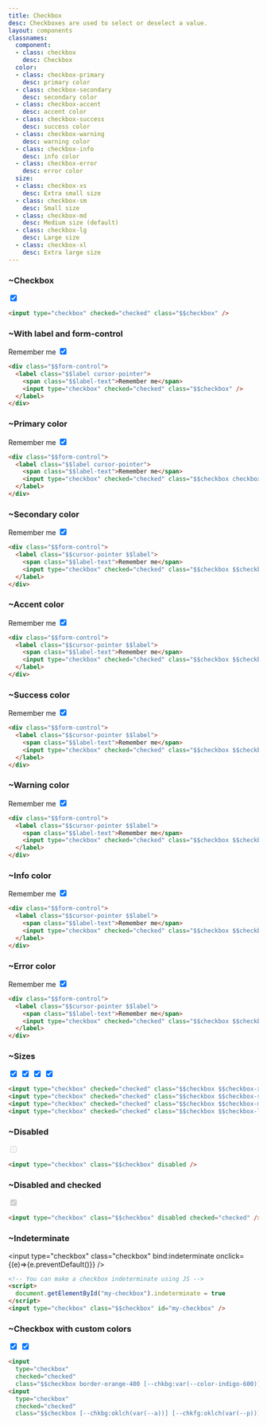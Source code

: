 ```yaml
---
title: Checkbox
desc: Checkboxes are used to select or deselect a value.
layout: components
classnames:
  component:
  - class: checkbox
    desc: Checkbox
  color:
  - class: checkbox-primary
    desc: primary color
  - class: checkbox-secondary
    desc: secondary color
  - class: checkbox-accent
    desc: accent color
  - class: checkbox-success
    desc: success color
  - class: checkbox-warning
    desc: warning color
  - class: checkbox-info
    desc: info color
  - class: checkbox-error
    desc: error color
  size:
  - class: checkbox-xs
    desc: Extra small size
  - class: checkbox-sm
    desc: Small size
  - class: checkbox-md
    desc: Medium size (default)
  - class: checkbox-lg
    desc: Large size
  - class: checkbox-xl
    desc: Extra large size
---
```


<script>
  import Component from "$components/Component.svelte"
  let indeterminate = true;
</script>

### ~Checkbox
<input type="checkbox" checked="checked" class="checkbox" />

```html
<input type="checkbox" checked="checked" class="$$checkbox" />
```


### ~With label and form-control
<div class="form-control w-52">
  <label class="cursor-pointer label">
    <span class="label-text">Remember me</span>
    <input type="checkbox" checked="checked" class="checkbox" />
  </label>
</div>

```html
<div class="$$form-control">
  <label class="$$label cursor-pointer">
    <span class="$$label-text">Remember me</span>
    <input type="checkbox" checked="checked" class="$$checkbox" />
  </label>
</div>
```


### ~Primary color
<div class="form-control w-52">
  <label class="cursor-pointer label">
    <span class="label-text">Remember me</span>
    <input type="checkbox" checked="checked" class="checkbox checkbox-primary" />
  </label>
</div>

```html
<div class="$$form-control">
  <label class="$$label cursor-pointer">
    <span class="$$label-text">Remember me</span>
    <input type="checkbox" checked="checked" class="$$checkbox checkbox-primary" />
  </label>
</div>
```


### ~Secondary color
<div class="form-control w-52">
  <label class="cursor-pointer label">
    <span class="label-text">Remember me</span>
    <input type="checkbox" checked="checked" class="checkbox checkbox-secondary" />
  </label>
</div>

```html
<div class="$$form-control">
  <label class="$$cursor-pointer $$label">
    <span class="$$label-text">Remember me</span>
    <input type="checkbox" checked="checked" class="$$checkbox $$checkbox-secondary" />
  </label>
</div>
```


### ~Accent color
<div class="form-control w-52">
  <label class="cursor-pointer label">
    <span class="label-text">Remember me</span>
    <input type="checkbox" checked="checked" class="checkbox checkbox-accent" />
  </label>
</div>

```html
<div class="$$form-control">
  <label class="$$cursor-pointer $$label">
    <span class="$$label-text">Remember me</span>
    <input type="checkbox" checked="checked" class="$$checkbox $$checkbox-accent" />
  </label>
</div>
```


### ~Success color
<div class="form-control w-52">
  <label class="cursor-pointer label">
    <span class="label-text">Remember me</span>
    <input type="checkbox" checked="checked" class="checkbox checkbox-success" />
  </label>
</div>

```html
<div class="$$form-control">
  <label class="$$cursor-pointer $$label">
    <span class="$$label-text">Remember me</span>
    <input type="checkbox" checked="checked" class="$$checkbox $$checkbox-success" />
  </label>
</div>
```


### ~Warning color
<div class="form-control w-52">
  <label class="cursor-pointer label">
    <span class="label-text">Remember me</span>
    <input type="checkbox" checked="checked" class="checkbox checkbox-warning" />
  </label>
</div>

```html
<div class="$$form-control">
  <label class="$$cursor-pointer $$label">
    <span class="$$label-text">Remember me</span>
    <input type="checkbox" checked="checked" class="$$checkbox $$checkbox-warning" />
  </label>
</div>
```


### ~Info color
<div class="form-control w-52">
  <label class="cursor-pointer label">
    <span class="label-text">Remember me</span>
    <input type="checkbox" checked="checked" class="checkbox checkbox-info" />
  </label>
</div>

```html
<div class="$$form-control">
  <label class="$$cursor-pointer $$label">
    <span class="$$label-text">Remember me</span>
    <input type="checkbox" checked="checked" class="$$checkbox $$checkbox-info" />
  </label>
</div>
```


### ~Error color
<div class="form-control w-52">
  <label class="cursor-pointer label">
    <span class="label-text">Remember me</span>
    <input type="checkbox" checked="checked" class="checkbox checkbox-error" />
  </label>
</div>

```html
<div class="$$form-control">
  <label class="$$cursor-pointer $$label">
    <span class="$$label-text">Remember me</span>
    <input type="checkbox" checked="checked" class="$$checkbox $$checkbox-error" />
  </label>
</div>
```


### ~Sizes
<div class="flex flex-col items-center gap-2">
  <input type="checkbox" checked="checked" class="checkbox checkbox-xs" />
  <input type="checkbox" checked="checked" class="checkbox checkbox-sm" />
  <input type="checkbox" checked="checked" class="checkbox checkbox-md" />
  <input type="checkbox" checked="checked" class="checkbox checkbox-lg" />
</div>

```html
<input type="checkbox" checked="checked" class="$$checkbox $$checkbox-xs" />
<input type="checkbox" checked="checked" class="$$checkbox $$checkbox-sm" />
<input type="checkbox" checked="checked" class="$$checkbox $$checkbox-md" />
<input type="checkbox" checked="checked" class="$$checkbox $$checkbox-lg" />
```


### ~Disabled
<input type="checkbox" disabled="disabled" class="checkbox" />

```html
<input type="checkbox" class="$$checkbox" disabled />
```


### ~Disabled and checked
<input type="checkbox" disabled="disabled" class="checkbox" checked="checked" />

```html
<input type="checkbox" class="$$checkbox" disabled checked="checked" />
```


### ~Indeterminate
<input type="checkbox" class="checkbox" bind:indeterminate onclick={(e)=>{e.preventDefault()}} />

```html
<!-- You can make a checkbox indeterminate using JS -->
<script>
  document.getElementById("my-checkbox").indeterminate = true
</script>
<input type="checkbox" class="$$checkbox" id="my-checkbox" />
```


### ~Checkbox with custom colors
<input type="checkbox" checked="checked" class="checkbox border-orange-400 checked:border-indigo-800 [--chkbg:var(--color-indigo-600)] [--chkfg:orange]" />
<input type="checkbox" checked="checked" class="checkbox [--chkbg:oklch(var(--a))] [--chkfg:oklch(var(--p))]" />

```html
<input
  type="checkbox"
  checked="checked"
  class="$$checkbox border-orange-400 [--chkbg:var(--color-indigo-600)] [--chkfg:orange] checked:border-indigo-800" />
<input
  type="checkbox"
  checked="checked"
  class="$$checkbox [--chkbg:oklch(var(--a))] [--chkfg:oklch(var(--p))]" />
```

